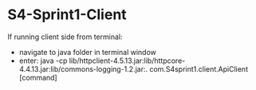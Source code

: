 # S4-Sprint1-Client

If running client side from terminal:
* navigate to java folder in terminal window
* enter: java -cp lib/httpclient-4.5.13.jar:lib/httpcore-4.4.13.jar:lib/commons-logging-1.2.jar:. com.S4sprint1.client.ApiClient [command]
